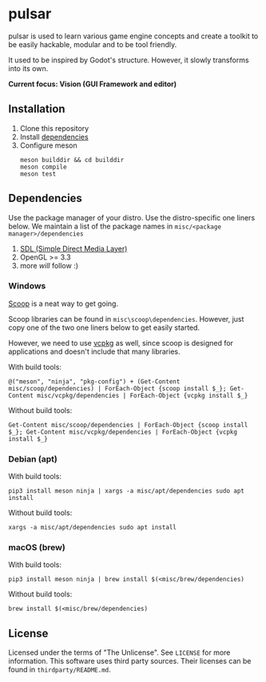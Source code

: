 # pulsar

pulsar is used to learn various game engine concepts and create a toolkit to be easily hackable, modular and to be tool friendly.

It used to be inspired by Godot's structure. However, it slowly transforms into its own.

**Current focus: Vision (GUI Framework and editor)**


## Installation

1. Clone this repository
2. Install [dependencies](#dependencies)
3. Configure meson
   ```
   meson builddir && cd builddir
   meson compile
   meson test
   ```

## Dependencies

Use the package manager of your distro. Use the distro-specific one liners below.
We maintain a list of the package names in `misc/<package manager>/dependencies`

1. [SDL (Simple Direct Media Layer)](https://www.libsdl.org/)
2. OpenGL >= 3.3
3. more *will* follow :)

### Windows

[Scoop](https://scoop.sh/) is a neat way to get going.

Scoop libraries can be found in `misc\scoop\dependencies`. However, just copy one of the two one liners below to get easily started.

However, we need to use [vcpkg](https://vcpkg.io) as well, since scoop is designed for applications and doesn't include that many libraries.

With build tools:

```commandline
@("meson", "ninja", "pkg-config") + (Get-Content misc/scoop/dependencies) | ForEach-Object {scoop install $_}; Get-Content misc/vcpkg/dependencies | ForEach-Object {vcpkg install $_}
```

Without build tools:

```commandline
Get-Content misc/scoop/dependencies | ForEach-Object {scoop install $_}; Get-Content misc/vcpkg/dependencies | ForEach-Object {vcpkg install $_}
```

### Debian (apt)

With build tools:

```commandline
pip3 install meson ninja | xargs -a misc/apt/dependencies sudo apt install
```

Without build tools:

```commandline
xargs -a misc/apt/dependencies sudo apt install
```

### macOS (brew)

With build tools:

```commandline
pip3 install meson ninja | brew install $(<misc/brew/dependencies)
```

Without build tools:

```commandline
brew install $(<misc/brew/dependencies)
```

## License

Licensed under the terms of "The Unlicense". See `LICENSE` for more information.
This software uses third party sources. Their licenses can be found in `thirdparty/README.md`.